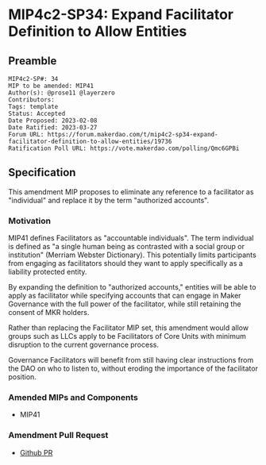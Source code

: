 # MIP4c2-SP34: Expand Facilitator Definition to Allow Entities

## Preamble

```
MIP4c2-SP#: 34
MIP to be amended: MIP41
Author(s): @prose11 @layerzero
Contributors:
Tags: template
Status: Accepted
Date Proposed: 2023-02-08
Date Ratified: 2023-03-27
Forum URL: https://forum.makerdao.com/t/mip4c2-sp34-expand-facilitator-definition-to-allow-entities/19736
Ratification Poll URL: https://vote.makerdao.com/polling/Qmc6GPBi
```

## Specification

This amendment MIP proposes to eliminate any reference to a facilitator as "individual" and replace it by the term  "authorized accounts".

### Motivation

MIP41 defines Facilitators as "accountable individuals".  The term individual is defined as "a single human being as contrasted with a social group or institution" (Merriam Webster Dictionary). This potentially limits participants from engaging as facilitators should they want to apply specifically as a liability protected entity.

By expanding the definition to "authorized accounts," entities will be able to apply as facilitator while specifying accounts that can engage in Maker Governance with the full power of the facilitator, while still retaining the consent of MKR holders. 

Rather than replacing the Facilitator MIP set, this amendment would allow groups such as LLCs apply to be Facilitators of Core Units with minimum disruption to the current governance process. 

Governance Facilitators will benefit from still having clear instructions from the DAO on who to listen to, without eroding the importance of the facilitator position.  

### Amended MIPs and Components

- MIP41

### Amendment Pull Request

- [Github PR](https://github.com/makerdao/mips/pull/846/files)

